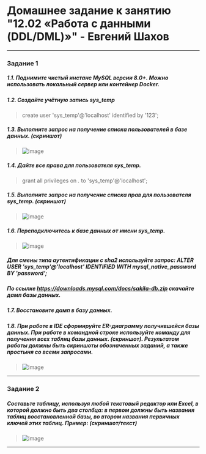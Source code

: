 # Домашнее задание к занятию "12.02 «Работа с данными (DDL/DML)»" - Евгений Шахов
---
### Задание 1

##### 1.1. Поднимите чистый инстанс MySQL версии 8.0+. Можно использовать локальный сервер или контейнер Docker.

##### 1.2. Создайте учётную запись sys_temp
> create user 'sys_temp'@'localhost' identified by '123';

##### 1.3. Выполните запрос на получение списка пользователей в базе данных. (скриншот)  
> ![image](https://user-images.githubusercontent.com/122415129/235264220-08f11fa2-18ae-4470-a65d-cc342b085c46.png)

##### 1.4. Дайте все права для пользователя sys_temp.
> grant all privileges on *.* to 'sys_temp'@'localhost';

##### 1.5. Выполните запрос на получение списка прав для пользователя sys_temp. (скриншот)  
> ![image](https://user-images.githubusercontent.com/122415129/235264282-69782d2d-bae8-4264-a12f-4e1e4ce4d7c4.png)

##### 1.6. Переподключитесь к базе данных от имени sys_temp.
> ![image](https://user-images.githubusercontent.com/122415129/235271853-9fecac86-7ec3-4b44-85d0-aabf3dec7465.png)
 
##### Для смены типа аутентификации с sha2 используйте запрос: ALTER USER 'sys_temp'@'localhost' IDENTIFIED WITH mysql_native_password BY 'password';  
#####  По ссылке https://downloads.mysql.com/docs/sakila-db.zip скачайте дамп базы данных.  
##### 1.7. Восстановите дамп в базу данных.

##### 1.8. При работе в IDE сформируйте ER-диаграмму получившейся базы данных. При работе в командной строке используйте команду для получения всех таблиц базы данных. (скриншот). Результатом работы должны быть скриншоты обозначенных заданий, а также простыня со всеми запросами.
> ![image](https://user-images.githubusercontent.com/122415129/235269788-fb961b97-1223-4f77-a8a5-58c623b93e16.png)

---
### Задание 2
##### Составьте таблицу, используя любой текстовый редактор или Excel, в которой должно быть два столбца: в первом должны быть названия таблиц восстановленной базы, во втором названия первичных ключей этих таблиц. Пример: (скриншот/текст)
> ![image](https://user-images.githubusercontent.com/122415129/235271221-65bde6ad-0d19-4b7c-98e7-200d89c57525.png)


---
